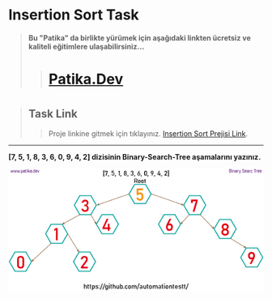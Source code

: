 # Insertion Sort Task
>#### Bu "Patika" da birlikte yürümek için aşağıdaki linkten ücretsiz ve kaliteli eğitimlere ulaşabilirsiniz...
> >
>># [Patika.Dev](https://app.patika.dev/referral/fatihtest)
#
>## Task Link
>
>>Proje linkine gitmek için tıklayınız. [Insertion Sort Prejisi Link](https://app.patika.dev/courses/veri-yapilari-ve-algoritmalar/merge-sort-proje).
---

**[7, 5, 1, 8, 3, 6, 0, 9, 4, 2] dizisinin Binary-Search-Tree aşamalarını yazınız.**

![Binary Search Tree](https://github.com/automationtestt/patikaalgoritma/blob/master/src/Picture/BinarySearchTree.png?raw=true)
